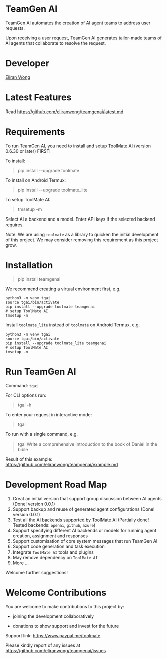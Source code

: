 # TeamGen AI

TeamGen AI automates the creation of AI agent teams to address user requests.

Upon receiving a user request, TeamGen AI generates tailor-made teams of AI agents that collaborate to resolve the request.

# Developer

[Eliran Wong](https://github.com/eliranwong)

# Latest Features

Read https://github.com/eliranwong/teamgenai/latest.md

# Requirements

To run TeamGen AI, you need to install and setup [ToolMate AI](https://github.com/eliranwong/toolmate) (version 0.6.30 or later) FIRST!

To install:

> pip install --upgrade toolmate

To install on Android Termux:

> pip install --upgrade toolmate_lite

To setup ToolMate AI:

> tmsetup -m

Select AI a backend and a model. Enter API keys if the selected backend requires.

Note: We are using `toolmate` as a library to quicken the initial development of this project. We may consider removing this requirement as this project grow.

# Installation

> pip install teamgenai

We recommend creating a virtual environment first, e.g.

```
python3 -m venv tgai
source tgai/bin/activate
pip install --upgrade toolmate teamgenai
# setup ToolMate AI
tmsetup -m
```

Install `toolmate_lite` instead of `toolmate` on Android Termux, e.g.

```
python3 -m venv tgai
source tgai/bin/activate
pip install --upgrade toolmate_lite teamgenai
# setup ToolMate AI
tmsetup -m
```

# Run TeamGen AI

Command: `tgai` 

For CLI options run:

> tgai -h

To enter your request in interactive mode:

> tgai

To run with a single command, e.g.

> tgai Write a comprehensive introduction to the book of Daniel in the bible

Result of this example: https://github.com/eliranwong/teamgenai/example.md

# Development Road Map

1. Creat an initial version that support group discussion between AI agents (Done! version 0.0.1)
2. Support backup and reuse of generated agent configurations (Done! version 0.0.1)
3. Test all the [AI backends supported by ToolMate AI](https://github.com/eliranwong/toolmate#ai-backends-and-models) (Partially done! Tested backends: `openai`, `github`, `azure`)
4. Support specifying different AI backends or models for running agent creation, assignment and responses
5. Support customisation of core system messages that run TeamGen AI
6. Support code generation and task execution
7. Integrate `ToolMate AI` tools and plugins
8. May remove dependency on `ToolMate AI`
9. More ...

Welcome further suggestions!

# Welcome Contributions

You are welcome to make contributions to this project by:

* joining the development collaboratively

* donations to show support and invest for the future

Support link: https://www.paypal.me/toolmate

Please kindly report of any issues at https://github.com/eliranwong/teamgenai/issues